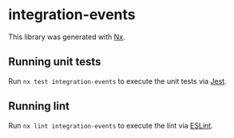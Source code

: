 # integration-events

This library was generated with [Nx](https://nx.dev).

## Running unit tests

Run `nx test integration-events` to execute the unit tests via [Jest](https://jestjs.io).

## Running lint

Run `nx lint integration-events` to execute the lint via [ESLint](https://eslint.org/).
